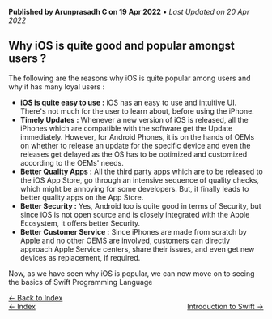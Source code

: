 **Published by Arunprasadh C on 19 Apr 2022** • *Last Updated on 20 Apr 2022*

## Why iOS is quite good and popular amongst users ?

The following are the reasons why iOS is quite popular among users and why it has many loyal users :
- **iOS is quite easy to use :** iOS has an easy to use and intuitive UI. There's not much for the user to learn about, before using the iPhone.
- **Timely Updates :** Whenever a new version of iOS is released, all the iPhones which are compatible with the software get the Update immediately. However, for Android Phones, it is on the hands of OEMs on whether to release an update for the specific device and even the releases get delayed as the OS has to be optimized and customized according to the OEMs' needs.
- **Better Quality Apps :** All the third party apps which are to be released to the iOS App Store, go through an intensive sequence of quality checks, which might be annoying for some developers. But, it finally leads to better quality apps on the App Store.
- **Better Security :** Yes, Android too is quite good in terms of Security, but since iOS is not open source and is closely integrated with the Apple Ecosystem, it offers better Security.
- **Better Customer Service :** Since iPhones are made from scratch by Apple and no other OEMS are involved, customers can directly approach Apple Service centers, share their issues, and even get new devices as replacement, if required. 

Now, as we have seen why iOS is popular, we can now move on to seeing the basics of Swift Programming Language

<a href="https://techinessoverloaded.github.io/iOSAppDevBasics/index.html">&larr; Back to Index</a>
<br>
<span style="float: left">
<a href="https://techinessoverloaded.github.io/iOSAppDevBasics/index.html">&larr; Index</a>
</span>
<span style="float: right">
<a href="https://techinessoverloaded.github.io/iOSAppDevBasics/swiftintro.html">Introduction to Swift &rarr;</a>
</span>
